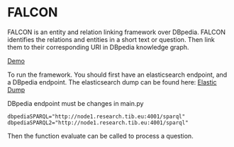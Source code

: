 # FALCON

FALCON is an entity and relation linking framework over DBpedia.
FALCON identifies the relations and entities in a short text or question. Then link them to their corresponding URI in DBpedia knowledge graph.


[Demo](https://labs.tib.eu/falcon/)


To run the framework. You should first have an elasticsearch endpoint, and a DBpedia endpoint.
The elasticsearch dump can be found here:
[Elastic Dump](https://drive.google.com/file/d/1z9azmdYgpV-vqlSFBruyAmxQ0FVCpvjg/view?usp=sharing)

DBpedia endpoint must be changes in main.py

`dbpediaSPARQL="http://node1.research.tib.eu:4001/sparql"
dbpediaSPARQL2="http://node1.research.tib.eu:4001/sparql"`

Then the function evaluate can be called to process a question.



